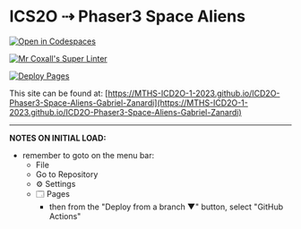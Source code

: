 # ICS2O ⇢ Phaser3 Space Aliens

[![Open in Codespaces](https://classroom.github.com/assets/launch-codespace-7f7980b617ed060a017424585567c406b6ee15c891e84e1186181d67ecf80aa0.svg)](https://classroom.github.com/open-in-codespaces?assignment_repo_id=14716530)

[![Mr Coxall's Super Linter](https://github.com/MTHS-ICD2O-1-2023/ICD2O-Phaser3-Space-Aliens-Gabriel-Zanardi/workflows/Mr%20Coxall's%20Super%20Linter/badge.svg)](https://github.com/MTHS-ICD2O-1-2023/ICD2O-Phaser3-Space-Aliens-Gabriel-Zanardi/actions)

[![Deploy Pages](https://github.com/MTHS-ICD2O-1-2023/ICD2O-Phaser3-Space-Aliens-Gabriel-Zanardi/workflows/Deploy%20Pages/badge.svg)](https://github.com/MTHS-ICD2O-1-2023/ICD2O-Phaser3-Space-Aliens-Gabriel-Zanardi/actions)

This site can be found at: [https://MTHS-ICD2O-1-2023.github.io/ICD2O-Phaser3-Space-Aliens-Gabriel-Zanardi](https://MTHS-ICD2O-1-2023.github.io/ICD2O-Phaser3-Space-Aliens-Gabriel-Zanardi)

---

**NOTES ON INITIAL LOAD:**
- remember to goto on the menu bar:
  - File
  - Go to Repository
  - ⚙ Settings
  - 🗔 Pages
    - then from the "Deploy from a branch ▼" button, select "GitHub Actions"
